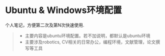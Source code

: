 # Ubuntu & Windows环境配置

个人笔记，方便第二次及第N次快速使用. 

>* 主要内容是ubuntu环境配置。若不加说明，都默认是ubuntu环境
>* 主要涉及robotics, CV相关的日常办公，编程环境，文献管理，论文撰写等工具
